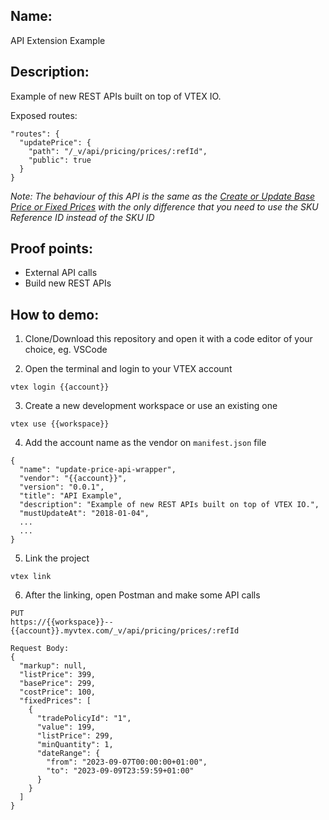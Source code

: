 ## Name:
API Extension Example

## Description:
Example of new REST APIs built on top of VTEX IO.

Exposed routes:
```
"routes": {
  "updatePrice": {
    "path": "/_v/api/pricing/prices/:refId",
    "public": true
  }
}
```

_Note: The behaviour of this API is the same as the [Create or Update Base Price or Fixed Prices](https://developers.vtex.com/docs/api-reference/pricing-api#put-/pricing/prices/-itemId-?endpoint=put-/pricing/prices/-itemId-) with the only difference that you need to use the SKU Reference ID instead of the SKU ID_

## Proof points:
- External API calls
- Build new REST APIs

## How to demo:

1. Clone/Download this repository and open it with a code editor of your choice, eg. VSCode

2. Open the terminal and login to your VTEX account

```
vtex login {{account}}
```

3. Create a new development workspace or use an existing one

```
vtex use {{workspace}}
```

4. Add the account name as the vendor on `manifest.json` file

```
{
  "name": "update-price-api-wrapper",
  "vendor": "{{account}}",
  "version": "0.0.1",
  "title": "API Example",
  "description": "Example of new REST APIs built on top of VTEX IO.",
  "mustUpdateAt": "2018-01-04",
  ...
  ...
}
```

5. Link the project

```
vtex link
```

6. After the linking, open Postman and make some API calls

```
PUT
https://{{workspace}}--{{account}}.myvtex.com/_v/api/pricing/prices/:refId

Request Body:
{
  "markup": null,
  "listPrice": 399,
  "basePrice": 299,
  "costPrice": 100,
  "fixedPrices": [
    {
      "tradePolicyId": "1",
      "value": 199,
      "listPrice": 299,
      "minQuantity": 1,
      "dateRange": {
        "from": "2023-09-07T00:00:00+01:00",
        "to": "2023-09-09T23:59:59+01:00"
      }
    }
  ]
}
```
